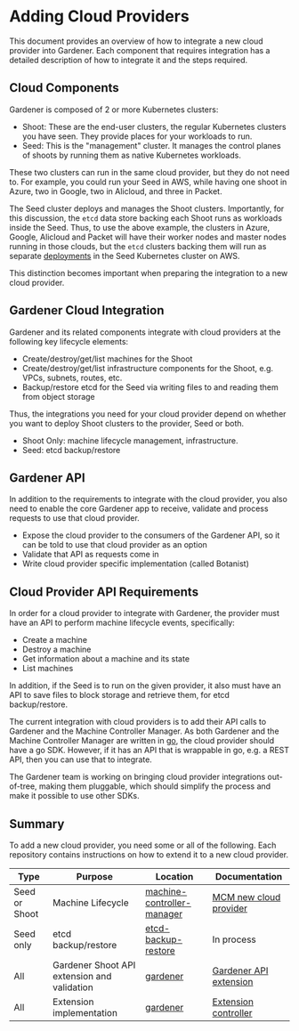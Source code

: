 # Adding Cloud Providers

This document provides an overview of how to integrate a new cloud provider into Gardener. Each component that requires integration has a detailed description of how to integrate it and the steps required.

## Cloud Components

Gardener is composed of 2 or more Kubernetes clusters:

* Shoot: These are the end-user clusters, the regular Kubernetes clusters you have seen. They provide places for your workloads to run.
* Seed: This is the "management" cluster. It manages the control planes of shoots by running them as native Kubernetes workloads.

These two clusters can run in the same cloud provider, but they do not need to. For example, you could run your Seed in AWS, while having one shoot in Azure, two in Google, two in Alicloud, and three in Packet.

The Seed cluster deploys and manages the Shoot clusters. Importantly, for this discussion, the `etcd` data store backing each Shoot runs as workloads inside the Seed. Thus, to use the above example, the clusters in Azure, Google, Alicloud and Packet will have their worker nodes and master nodes running in those clouds, but the `etcd` clusters backing them will run as separate [deployments](https://kubernetes.io/docs/concepts/workloads/controllers/deployment/) in the Seed Kubernetes cluster on AWS.

This distinction becomes important when preparing the integration to a new cloud provider.

## Gardener Cloud Integration

Gardener and its related components integrate with cloud providers at the following key lifecycle elements:

* Create/destroy/get/list machines for the Shoot
* Create/destroy/get/list infrastructure components for the Shoot, e.g. VPCs, subnets, routes, etc.
* Backup/restore etcd for the Seed via writing files to and reading them from object storage

Thus, the integrations you need for your cloud provider depend on whether you want to deploy Shoot clusters to the provider, Seed or both.

* Shoot Only: machine lifecycle management, infrastructure.
* Seed: etcd backup/restore

## Gardener API

In addition to the requirements to integrate with the cloud provider, you also need to enable the core Gardener app to receive, validate and process requests to use that cloud provider.

* Expose the cloud provider to the consumers of the Gardener API, so it can be told to use that cloud provider as an option
* Validate that API as requests come in
* Write cloud provider specific implementation (called Botanist)

## Cloud Provider API Requirements

In order for a cloud provider to integrate with Gardener, the provider must have an API to perform machine lifecycle events, specifically:

* Create a machine
* Destroy a machine
* Get information about a machine and its state
* List machines

In addition, if the Seed is to run on the given provider, it also must have an API to save files to block storage and retrieve them, for etcd backup/restore.

The current integration with cloud providers is to add their API calls to Gardener and the Machine Controller Manager. As both Gardener and the Machine Controller Manager are written in [go](https://golang.org), the cloud provider should have a go SDK. However, if it has an API that is wrappable in go, e.g. a REST API, then you can use that to integrate.

The Gardener team is working on bringing cloud provider integrations out-of-tree, making them pluggable, which should simplify the process and make it possible to use other SDKs.

## Summary

To add a new cloud provider, you need some or all of the following. Each repository contains instructions on how to extend it to a new cloud provider.

|Type|Purpose|Location|Documentation|
|---|---|---|---|
|Seed or Shoot|Machine Lifecycle|[machine-controller-manager](https://github.com/gardener/machine-controller-manager)| [MCM new cloud provider](https://github.com/gardener/machine-controller-manager/blob/master/docs/development/new_cp_support.md) |
|Seed only|etcd backup/restore|[etcd-backup-restore](https://github.com/gardener/etcd-backup-restore/)| In process |
|All|Gardener Shoot API extension and validation|[gardener](https://github.com/gardener/gardener)| [Gardener API extension](./new-cloud-provider-api-extension.md) |
|All|Extension implementation|[gardener](https://github.com/gardener/gardener)| [Extension controller](../extensions/overview.md) |

